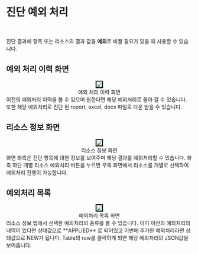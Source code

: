 # 진단 예외 처리

<br>

진단 결과에 항목 또는 리소스의 결과 값을 **예외**로 바꿀 필요가 있을 때 사용할 수 있습니다.

## 예외 처리 이력 화면

<center>
    <img 
        src="/assets/images/진단예외처리1.png" 
        style="border: 2px solid black;"
    />
    <figcaption>예외 처리 이력 화면</figcaption>
</center>
이전의 예외처리 이력을 볼 수 있으며 원한다면 해당 예외처리로 돌아 갈 수 있습니다.
또한 해당 예외처리로 진단 된 report, excel, docs 파일로 다운 받을 수 있습니다.

## 리소스 정보 화면

<center>
     <img 
        src="/assets/images/진단예외처리2.png" 
        style="border: 2px solid black;"
    />
    <figcaption>리소스 정보 화면</figcaption>
</center>
화면 좌측은 진단 항목에 대한 정보를 보여주며 해당 결과를 예외처리할 수 있습니다.
좌측 하단 개별 리소스 예외처리 버튼을 누르면 우측 화면에서 리소스를 개별로 선택하여 예외처리 진행이 가능합니다.

## 예외처리 목록

<center>
     <img 
        src="/assets/images/진단예외처리3.png" 
        style="border: 2px solid black;"
    />
    <figcaption>예외처리 목록 화면</figcaption>
</center>
리소스 정보 탭에서 선택한 예외처리의 종류를 볼 수 있습니다.
이미 이전의 예외처리의 내역이 있다면 상태값으로 **APPLIED** 로 되어있고 이번에 추가한 예외처리라면 상태값으로 NEW가 됩니다.
Table의 row를 클릭하게 되면 해당 예외처리의 JSON값을 보여줍니다.
